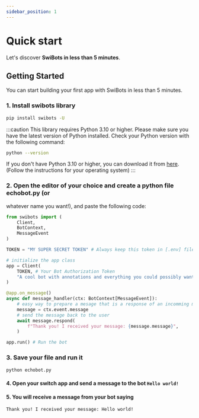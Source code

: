 ```yaml
---
sidebar_position: 1
---
```


# Quick start

Let's discover **SwiBots in less than 5 minutes**.

## Getting Started

You can start building your first app with SwiBots in less than 5 minutes.

### 1. Install swibots library

```bash
pip install swibots -U
```

:::caution
This library requires Python 3.10 or higher. Please make sure you
have the latest version of Python installed. Check your Python version with the
following command:

```bash
python --version
```

If you don't have Python 3.10 or higher, you can download it from
[here](https://www.python.org/downloads/). (Follow the instructions for your
operating system)
:::

### 2. Open the editor of your choice and create a python file echobot.py (or
   whatever name you want!), and paste the following code:

```python title="echobot.py"
from swibots import (
    Client,
    BotContext,
    MessageEvent
)

TOKEN = "MY SUPER SECRET TOKEN" # Always keep this token in [.env] file

# initialize the app class
app = Client(
    TOKEN, # Your Bot Authorization Token
    "A cool bot with annotations and everything you could possibly want :)" # Bot Description
)

@app.on_message()
async def message_handler(ctx: BotContext[MessageEvent]):
    # easy way to prepare a mesage that is a response of an incomming message
    message = ctx.event.message
    # send the message back to the user
    await message.respond(
        f"Thank you! I received your message: {message.message}",
    )

app.run() # Run the bot
```

### 3. Save your file and run it

```bash
python echobot.py
```

#### 4. Open your switch app and send a message to the bot `Hello world!`

#### 5. You will receive a message from your bot saying
   `Thank you! I received your message: Hello world!`
